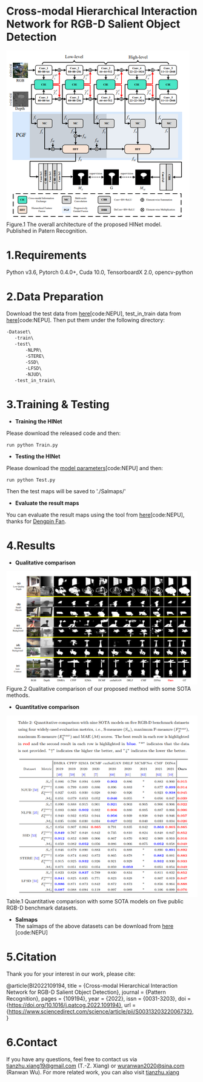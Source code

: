# Cross-modal Hierarchical Interaction Network for RGB-D Salient Object Detection
![image](figs/HINet.png)  
   Figure.1 The overall architecture of the proposed HINet model.  
   Published in Patern Recognition.
# 1.Requirements
Python v3.6, Pytorch 0.4.0+, Cuda 10.0, TensorboardX 2.0, opencv-python

# 2.Data Preparation
Download the test data from [here](https://pan.baidu.com/s/1SSxeqTsc1buN4JMglbJdaA)[code:NEPU], test_in_train data from [here](https://pan.baidu.com/s/15pUzASvTaBV9swHzpwBBhA 
)[code:NEPU]. Then put them under the following directory:  

    -Dataset\   
       -train\  
       -test\ 
           -NLPR\
           -STERE\
           -SSD\
           -LFSD\
           -NJUD\
       -test_in_train\
       
# 3.Training & Testing
* **Training the HINet**  

Please download the released code and then:  
  
    run python Train.py  

* **Testing the HINet**  

Please download the [model parameters]()[code:NEPU] and then:  

    run python Test.py  

Then the test maps will be saved to './Salmaps/'

* **Evaluate the result maps**  

You can evaluate the result maps using the tool from [here](https://pan.baidu.com/s/1gmckcn7FZuDP2ufiTM6qow)[code:NEPU], thanks for [Dengpin Fan](https://github.com/DengPingFan).

# 4.Results
* **Qualitative comparison**  

![image](figs/vision_results.png)  
Figure.2 Qualitative comparison of our proposed method with some SOTA methods.  

* **Quantitative comparison** 

![image](figs/qulities_results.png)  
Table.1 Quantitative comparison with some SOTA models on five public RGB-D benchmark datasets. 

* **Salmaps**   
The salmaps of the above datasets can be download from [here](https://pan.baidu.com/s/1sswZiW-2lDaYPPnpK9Ahbw) [code:NEPU]

# 5.Citation 
Thank you for your interest in our work, please cite:

@article{BI2022109194,
title = {Cross-modal Hierarchical Interaction Network for RGB-D Salient Object Detection},
journal = {Pattern Recognition},
pages = {109194},
year = {2022},
issn = {0031-3203},
doi = {https://doi.org/10.1016/j.patcog.2022.109194},
url = {https://www.sciencedirect.com/science/article/pii/S0031320322006732},
} 

# 6.Contact  
If you have any questions, feel free to contact us via tianzhu.xiang19@gmail.com (T.-Z. Xiang) or wuranwan2020@sina.com (Ranwan Wu). 
For more related work, you can also visit [tianzhu.xiang](https://github.com/visionxiang)










